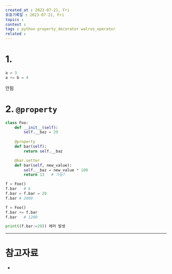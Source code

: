 ```yaml
---
created_at : 2023-07-21, Fri
유효기록일 : 2023-07-21, Fri
topics : 
context : 
tags : python property_decorator walrus_operator
related : 
---
```

# 1.
```python
a = 3
a += b = 4
```

안됨

# 2. `@property`

```python
class Foo:
    def __init__(self):
        self.__baz = 29
    
    @property
    def bar(self):
        return self.__baz

    @bar.setter
    def bar(self, new_value):
        self.__baz = new_value * 100
        return 13   # 가능?
```

```python
f = Foo()
f.bar   # 6
f.bar = f.bar = 20
f.bar # 2000
```

```python
f = Foo()
f.bar += f.bar
f.bar   # 1200
```

```python
print((f.bar:=20)) 에러 발생
```





---
# 참고자료
- 


[^1]: 
